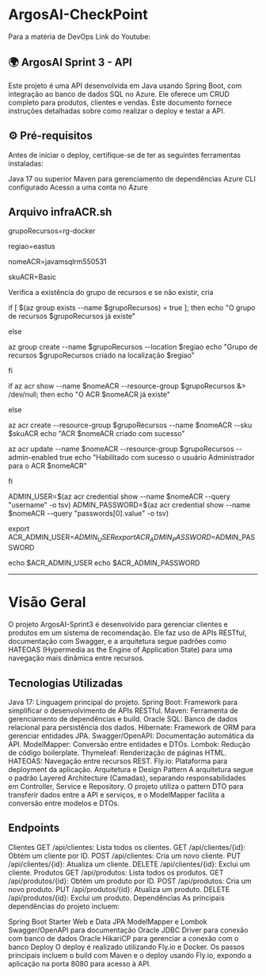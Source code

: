 # ArgosAI-CheckPoint

Para a matéria de DevOps
Link do Youtube: 

## 🌍 ArgosAI Sprint 3 - API
Este projeto é uma API desenvolvida em Java usando Spring Boot, com integração ao banco de dados SQL no Azure. Ele oferece um CRUD completo para produtos, clientes e vendas. Este documento fornece instruções detalhadas sobre como realizar o deploy e testar a API.

## ⚙️ Pré-requisitos
Antes de iniciar o deploy, certifique-se de ter as seguintes ferramentas instaladas:

Java 17 ou superior
Maven para gerenciamento de dependências
Azure CLI configurado
Acesso a uma conta no Azure


## Arquivo infraACR.sh

grupoRecursos=rg-docker

regiao=eastus

nomeACR=javamsqlrm550531

skuACR=Basic

Verifica a existência do grupo de recursos e se não existir, cria

if [ $(az group exists --name $grupoRecursos) = true ]; then
    echo "O grupo de recursos $grupoRecursos já existe"

else
    
az group create --name $grupoRecursos --location $regiao
echo "Grupo de recursos $grupoRecursos criado na localização $regiao"
    
fi

if az acr show --name $nomeACR --resource-group $grupoRecursos &> /dev/null; then
    echo "O ACR $nomeACR já existe"
    
else
    
az acr create --resource-group $grupoRecursos --name $nomeACR --sku $skuACR
echo "ACR $nomeACR criado com sucesso"
   
az acr update --name $nomeACR --resource-group $grupoRecursos --admin-enabled true
echo "Habilitado com sucesso o usuário Administrador para o ACR $nomeACR"
    
fi

ADMIN_USER=$(az acr credential show --name $nomeACR --query "username" -o tsv)
ADMIN_PASSWORD=$(az acr credential show --name $nomeACR --query "passwords[0].value" -o tsv)

export ACR_ADMIN_USER=$ADMIN_USER
export ACR_ADMIN_PASSWORD=$ADMIN_PASSWORD

echo $ACR_ADMIN_USER
echo $ACR_ADMIN_PASSWORD

----------


# Visão Geral
O projeto ArgosAI-Sprint3 é desenvolvido para gerenciar clientes e produtos em um sistema de recomendação. Ele faz uso de APIs RESTful, documentação com Swagger, e a arquitetura segue padrões como HATEOAS (Hypermedia as the Engine of Application State) para uma navegação mais dinâmica entre recursos.

## Tecnologias Utilizadas
Java 17: Linguagem principal do projeto.
Spring Boot: Framework para simplificar o desenvolvimento de APIs RESTful.
Maven: Ferramenta de gerenciamento de dependências e build.
Oracle SQL: Banco de dados relacional para persistência dos dados.
Hibernate: Framework de ORM para gerenciar entidades JPA.
Swagger/OpenAPI: Documentação automática da API.
ModelMapper: Conversão entre entidades e DTOs.
Lombok: Redução de código boilerplate.
Thymeleaf: Renderização de páginas HTML.
HATEOAS: Navegação entre recursos REST.
Fly.io: Plataforma para deployment da aplicação.
Arquitetura e Design Pattern
A arquitetura segue o padrão Layered Architecture (Camadas), separando responsabilidades em Controller, Service e Repository. O projeto utiliza o pattern DTO para transferir dados entre a API e serviços, e o ModelMapper facilita a conversão entre modelos e DTOs.

## Endpoints
Clientes
GET /api/clientes: Lista todos os clientes.
GET /api/clientes/{id}: Obtém um cliente por ID.
POST /api/clientes: Cria um novo cliente.
PUT /api/clientes/{id}: Atualiza um cliente.
DELETE /api/clientes/{id}: Exclui um cliente.
Produtos
GET /api/produtos: Lista todos os produtos.
GET /api/produtos/{id}: Obtém um produto por ID.
POST /api/produtos: Cria um novo produto.
PUT /api/produtos/{id}: Atualiza um produto.
DELETE /api/produtos/{id}: Exclui um produto.
Dependências
As principais dependências do projeto incluem:

Spring Boot Starter Web e Data JPA
ModelMapper e Lombok
Swagger/OpenAPI para documentação
Oracle JDBC Driver para conexão com banco de dados Oracle
HikariCP para gerenciar a conexão com o banco
Deploy
O deploy é realizado utilizando Fly.io e Docker. Os passos principais incluem o build com Maven e o deploy usando Fly.io, expondo a aplicação na porta 8080 para acesso à API.
